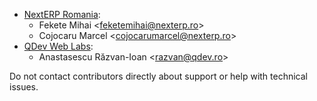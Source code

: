   - [NextERP Romania](https://www.nexterp.ro):
      - Fekete Mihai \<<feketemihai@nexterp.ro>\>
      - Cojocaru Marcel \<<cojocarumarcel@nexterp.ro>\>
  - [QDev Web Labs](https://qdev.ro):
      - Anastasescu Răzvan-Ioan \<<razvan@qdev.ro>\>

Do not contact contributors directly about support or help with
technical issues.
